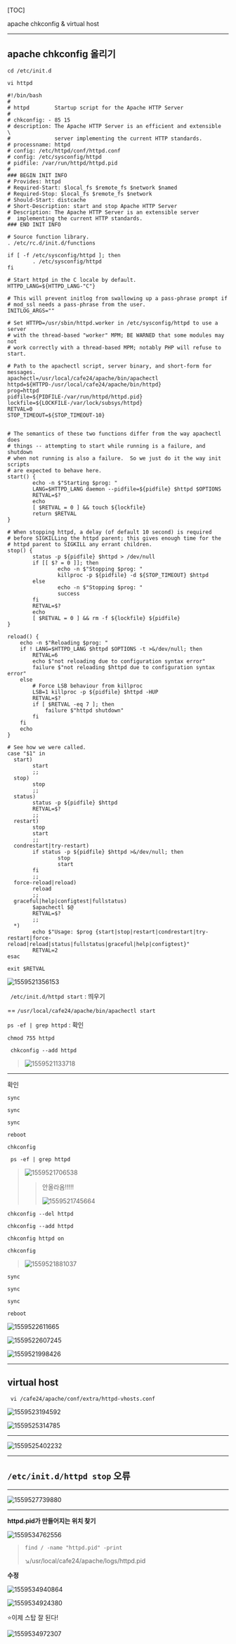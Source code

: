 [TOC]

apache chkconfig & virtual host



---

## apache chkconfig 올리기

`cd /etc/init.d`

`vi httpd`

```shell
#!/bin/bash
#
# httpd        Startup script for the Apache HTTP Server
#
# chkconfig: - 85 15
# description: The Apache HTTP Server is an efficient and extensible  \
#              server implementing the current HTTP standards.
# processname: httpd
# config: /etc/httpd/conf/httpd.conf
# config: /etc/sysconfig/httpd
# pidfile: /var/run/httpd/httpd.pid
#
### BEGIN INIT INFO
# Provides: httpd
# Required-Start: $local_fs $remote_fs $network $named
# Required-Stop: $local_fs $remote_fs $network
# Should-Start: distcache
# Short-Description: start and stop Apache HTTP Server
# Description: The Apache HTTP Server is an extensible server
#  implementing the current HTTP standards.
### END INIT INFO

# Source function library.
. /etc/rc.d/init.d/functions

if [ -f /etc/sysconfig/httpd ]; then
        . /etc/sysconfig/httpd
fi

# Start httpd in the C locale by default.
HTTPD_LANG=${HTTPD_LANG-"C"}

# This will prevent initlog from swallowing up a pass-phrase prompt if
# mod_ssl needs a pass-phrase from the user.
INITLOG_ARGS=""

# Set HTTPD=/usr/sbin/httpd.worker in /etc/sysconfig/httpd to use a server
# with the thread-based "worker" MPM; BE WARNED that some modules may not
# work correctly with a thread-based MPM; notably PHP will refuse to start.

# Path to the apachectl script, server binary, and short-form for messages.
apachectl=/usr/local/cafe24/apache/bin/apachectl
httpd=${HTTPD-/usr/local/cafe24/apache/bin/httpd}
prog=httpd
pidfile=${PIDFILE-/var/run/httpd/httpd.pid}
lockfile=${LOCKFILE-/var/lock/subsys/httpd}
RETVAL=0
STOP_TIMEOUT=${STOP_TIMEOUT-10}


# The semantics of these two functions differ from the way apachectl does
# things -- attempting to start while running is a failure, and shutdown
# when not running is also a failure.  So we just do it the way init scripts
# are expected to behave here.
start() {
        echo -n $"Starting $prog: "
        LANG=$HTTPD_LANG daemon --pidfile=${pidfile} $httpd $OPTIONS
        RETVAL=$?
        echo
        [ $RETVAL = 0 ] && touch ${lockfile}
        return $RETVAL
}

# When stopping httpd, a delay (of default 10 second) is required
# before SIGKILLing the httpd parent; this gives enough time for the
# httpd parent to SIGKILL any errant children.
stop() {
        status -p ${pidfile} $httpd > /dev/null
        if [[ $? = 0 ]]; then
                echo -n $"Stopping $prog: "
                killproc -p ${pidfile} -d ${STOP_TIMEOUT} $httpd
        else
                echo -n $"Stopping $prog: "
                success
        fi
        RETVAL=$?
        echo
        [ $RETVAL = 0 ] && rm -f ${lockfile} ${pidfile}
}

reload() {
    echo -n $"Reloading $prog: "
    if ! LANG=$HTTPD_LANG $httpd $OPTIONS -t >&/dev/null; then
        RETVAL=6
        echo $"not reloading due to configuration syntax error"
        failure $"not reloading $httpd due to configuration syntax error"
    else
        # Force LSB behaviour from killproc
        LSB=1 killproc -p ${pidfile} $httpd -HUP
        RETVAL=$?
        if [ $RETVAL -eq 7 ]; then
            failure $"httpd shutdown"
        fi
    fi
    echo
}

# See how we were called.
case "$1" in
  start)
        start
        ;;
  stop)
        stop
        ;;
  status)
        status -p ${pidfile} $httpd
        RETVAL=$?
        ;;
  restart)
        stop
        start
        ;;
  condrestart|try-restart)
        if status -p ${pidfile} $httpd >&/dev/null; then
                stop
                start
        fi
        ;;
  force-reload|reload)
        reload
        ;;
  graceful|help|configtest|fullstatus)
        $apachectl $@
        RETVAL=$?
        ;;
  *)
        echo $"Usage: $prog {start|stop|restart|condrestart|try-restart|force-reload|reload|status|fullstatus|graceful|help|configtest}"
        RETVAL=2
esac

exit $RETVAL
```

![1559521356153](assets/1559521356153.png)



` /etc/init.d/httpd start` : 띄우기 

 == `/usr/local/cafe24/apache/bin/apachectl start`

`ps -ef | grep httpd`  : 확인

`chmod 755 httpd`

` chkconfig --add httpd`

> ![1559521133718](assets/1559521133718.png)

---

확인

`sync`

`sync`

`sync`

`reboot`

`chkconfig`

` ps -ef | grep httpd`

> ![1559521706538](assets/1559521706538.png)
>
> > 안올라옴!!!!!
> >
> > ![1559521745664](assets/1559521745664.png)

`chkconfig --del httpd`

`chkconfig --add httpd`

`chkconfig httpd on`

`chkconfig`

> ![1559521881037](assets/1559521881037.png)

`sync`

`sync`

`sync`

`reboot`

![1559522611665](assets/1559522611665.png)

![1559522607245](assets/1559522607245.png)

![1559521998426](assets/1559521998426.png)

---



## virtual host

` vi /cafe24/apache/conf/extra/httpd-vhosts.conf`

![1559523194592](assets/1559523194592.png)

![1559525314785](assets/1559525314785.png)

---

![1559525402232](assets/1559525402232.png)

---





## `/etc/init.d/httpd stop` 오류

---

![1559527739880](assets/1559527739880.png)

---

**httpd.pid가 만들어지는 위치 찾기**

![1559534762556](assets/1559534762556.png)

> `find / -name "httpd.pid" -print`
>
> :arrow_lower_right:/usr/local/cafe24/apache/logs/httpd.pid



**수정**

![1559534940864](assets/1559534940864.png)

![1559534924380](assets/1559534924380.png)



:star:이제 스탑 잘 된다!

![1559534972307](assets/1559534972307.png)








































